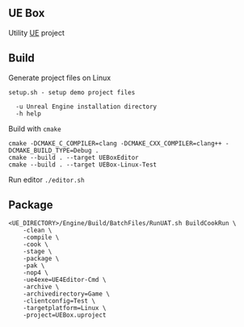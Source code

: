 ## UE Box

Utility [UE](https://github.com/EpicGames/UnrealEngine) project

## Build

Generate project files on Linux

```
setup.sh - setup demo project files

  -u Unreal Engine installation directory
  -h help
```

Build with `cmake`

```
cmake -DCMAKE_C_COMPILER=clang -DCMAKE_CXX_COMPILER=clang++ -DCMAKE_BUILD_TYPE=Debug .
cmake --build . --target UEBoxEditor
cmake --build . --target UEBox-Linux-Test
```

Run editor `./editor.sh`

## Package

```
<UE_DIRECTORY>/Engine/Build/BatchFiles/RunUAT.sh BuildCookRun \
    -clean \
    -compile \
    -cook \
    -stage \
    -package \
    -pak \
    -nop4 \
    -ue4exe=UE4Editor-Cmd \
    -archive \
    -archivedirectory=Game \
    -clientconfig=Test \
    -targetplatform=Linux \
    -project=UEBox.uproject
```
